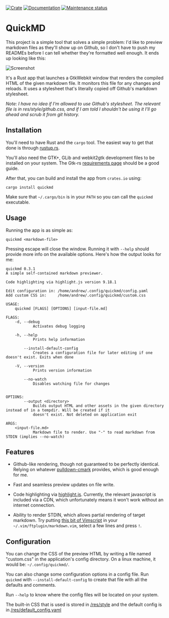 [![Crate](https://img.shields.io/crates/v/quickmd)](https://crates.io/crates/quickmd)
[![Documentation](https://docs.rs/quickmd/badge.svg)](https://docs.rs/quickmd)
[![Maintenance status](https://img.shields.io/badge/maintenance-actively--developed-brightgreen.svg)](https://crates.io/crates/quickmd)

# QuickMD

This project is a simple tool that solves a simple problem: I'd like to preview markdown files as they'll show up on Github, so I don't have to push my READMEs before I can tell whether they're formatted well enough. It ends up looking like this:

![Screenshot](http://i.andrewradev.com/d32c593abdfd03881de3358251596bdd.png)

It's a Rust app that launches a GtkWebkit window that renders the compiled HTML of the given markdown file. It monitors this file for any changes and reloads. It uses a stylesheet that's literally copied off Github's markdown stylesheet.

_Note: I have no idea if I'm allowed to use Github's stylesheet. The relevant file is in res/style/github.css, and if I am told I shouldn't be using it I'll go ahead and scrub it from git history._

## Installation

You'll need to have Rust and the `cargo` tool. The easiest way to get that done is through [rustup.rs](https://rustup.rs/).

You'll also need the GTK+, GLib and webkit2gtk development files to be installed on your system. The Gtk-rs [requirements page](http://gtk-rs.org/docs/requirements.html) should be a good guide.

After that, you can build and install the app from `crates.io` using:

```
cargo install quickmd
```

Make sure that `~/.cargo/bin` is in your `PATH` so you can call the `quickmd` executable.

## Usage

Running the app is as simple as:

```
quickmd <markdown-file>
```

Pressing escape will close the window. Running it with `--help` should provide more info on the available options. Here's how the output looks for me:

```
quickmd 0.3.1
A simple self-contained markdown previewer.

Code highlighting via highlight.js version 9.18.1

Edit configuration in: /home/andrew/.config/quickmd/config.yaml
Add custom CSS in:     /home/andrew/.config/quickmd/custom.css

USAGE:
    quickmd [FLAGS] [OPTIONS] [input-file.md]

FLAGS:
    -d, --debug
            Activates debug logging

    -h, --help
            Prints help information

        --install-default-config
            Creates a configuration file for later editing if one doesn't exist. Exits when done

    -V, --version
            Prints version information

        --no-watch
            Disables watching file for changes


OPTIONS:
        --output <directory>
            Builds output HTML and other assets in the given directory instead of in a tempdir. Will be created if it
            doesn't exist. Not deleted on application exit

ARGS:
    <input-file.md>
            Markdown file to render. Use "-" to read markdown from STDIN (implies --no-watch)
```

## Features

- Github-like rendering, though not guaranteed to be perfectly identical. Relying on whatever [pulldown-cmark](https://crates.io/crates/pulldown-cmark) provides, which is good enough for me.

- Fast and seamless preview updates on file write.

- Code highlighting via [highlight.js](https://highlightjs.org/). Currently, the relevant javascript is included via a CDN, which unfortunately means it won't work without an internet connection.

- Ability to render STDIN, which allows partial rendering of target markdown. Try putting [this bit of Vimscript](https://github.com/AndrewRadev/Vimfiles/blob/f9e0c08dd280d13acb625d3370da399c39e14403/ftplugin/markdown.vim#L11-L15) in your `~/.vim/ftplugin/markdown.vim`, select a few lines and press `!`.

## Configuration

You can change the CSS of the preview HTML by writing a file named "custom.css" in the application's config directory. On a linux machine, it would be: `~/.config/quickmd/`.

You can also change some configuration options in a config file. Run `quickmd` with `--install-default-config` to create that file with all the defaults and comments.

Run `--help` to know where the config files will be located on your system.

The built-in CSS that is used is stored in [/res/style](./res/style) and the default config is in [/res/default_config.yaml](./res/default_config.yaml)

